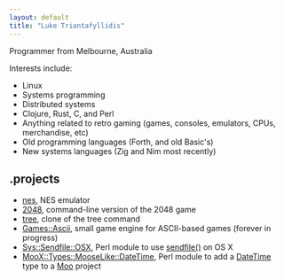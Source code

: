 ```yaml
---
layout: default
title: "Luke Triantafyllidis"
---
```

Programmer from Melbourne, Australia

Interests include:

* Linux
* Systems programming
* Distributed systems
* Clojure, Rust, C, and Perl
* Anything related to retro gaming (games, consoles, emulators, CPUs, merchandise, etc)
* Old programming languages (Forth, and old Basic's)
* New systems languages (Zig and Nim most recently)

## .projects

* [nes](https://github.com/ltriant/nes), NES emulator
* [2048](https://github.com/ltriant/2048), command-line version of the 2048 game
* [tree](https://github.com/ltriant/tree), clone of the tree command
* [Games::Ascii](https://github.com/ltriant/Games-Ascii), small game engine for ASCII-based games (forever in progress)
* [Sys::Sendfile::OSX](https://metacpan.org/pod/Sys::Sendfile::OSX), Perl module to use [sendfile()](https://jvns.ca/blog/2016/01/23/sendfile-a-new-to-me-system-call/) on OS X
* [MooX::Types::MooseLike::DateTime](https://metacpan.org/pod/MooX::Types::MooseLike::DateTime), Perl module to add a [DateTime](https://metacpan.org/pod/DateTime) type to a [Moo](https://metacpan.org/pod/Moo) project
